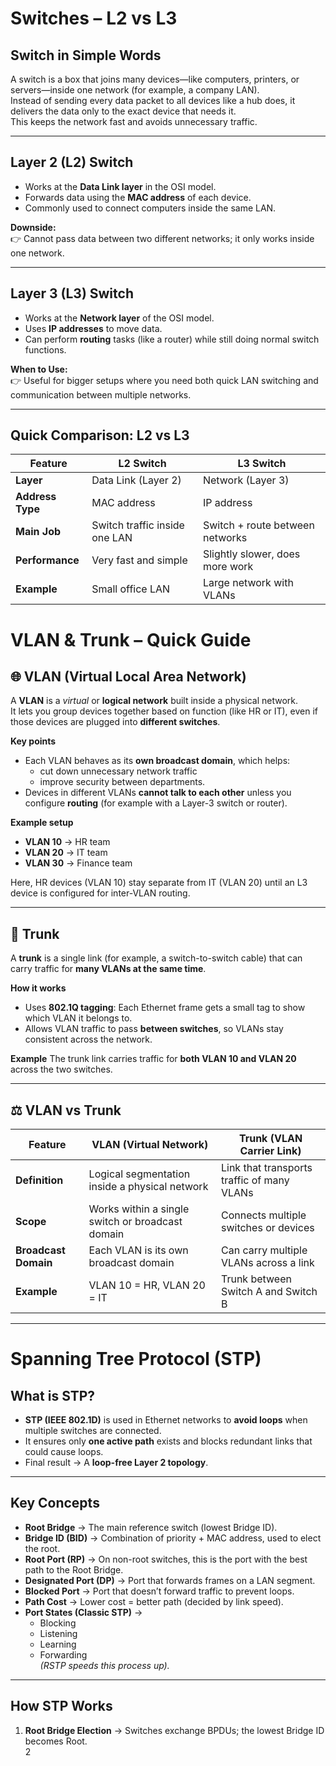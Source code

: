 # Switches – L2 vs L3

## Switch in Simple Words
A switch is a box that joins many devices—like computers, printers, or servers—inside one network (for example, a company LAN).  
Instead of sending every data packet to all devices like a hub does, it delivers the data only to the exact device that needs it.  
This keeps the network fast and avoids unnecessary traffic.

---

## Layer 2 (L2) Switch
- Works at the **Data Link layer** in the OSI model.  
- Forwards data using the **MAC address** of each device.  
- Commonly used to connect computers inside the same LAN.

**Downside:**  
👉 Cannot pass data between two different networks; it only works inside one network.

---

## Layer 3 (L3) Switch
- Works at the **Network layer** of the OSI model.  
- Uses **IP addresses** to move data.  
- Can perform **routing** tasks (like a router) while still doing normal switch functions.  

**When to Use:**  
👉 Useful for bigger setups where you need both quick LAN switching and communication between multiple networks.

---

## Quick Comparison: L2 vs L3

| Feature        | L2 Switch | L3 Switch |
|-----------------|----------|----------|
| **Layer**       | Data Link (Layer 2) | Network (Layer 3) |
| **Address Type**| MAC address         | IP address       |
| **Main Job**    | Switch traffic inside one LAN | Switch + route between networks |
| **Performance** | Very fast and simple | Slightly slower, does more work |
| **Example**     | Small office LAN     | Large network with VLANs |

# VLAN & Trunk – Quick Guide

## 🌐 VLAN (Virtual Local Area Network)
A **VLAN** is a *virtual* or **logical network** built inside a physical network.  
It lets you group devices together based on function (like HR or IT), even if those devices are plugged into **different switches**.

**Key points**
- Each VLAN behaves as its **own broadcast domain**, which helps:
  - cut down unnecessary network traffic
  - improve security between departments.
- Devices in different VLANs **cannot talk to each other** unless you configure **routing** (for example with a Layer-3 switch or router).

**Example setup**
- **VLAN 10** → HR team  
- **VLAN 20** → IT team  
- **VLAN 30** → Finance team  

Here, HR devices (VLAN 10) stay separate from IT (VLAN 20) until an L3 device is configured for inter-VLAN routing.

---

## 🔗 Trunk
A **trunk** is a single link (for example, a switch-to-switch cable) that can carry traffic for **many VLANs at the same time**.

**How it works**
- Uses **802.1Q tagging**: Each Ethernet frame gets a small tag to show which VLAN it belongs to.
- Allows VLAN traffic to pass **between switches**, so VLANs stay consistent across the network.

**Example**
The trunk link carries traffic for **both VLAN 10 and VLAN 20** across the two switches.

---

## ⚖️ VLAN vs Trunk

| Feature            | VLAN (Virtual Network)                         | Trunk (VLAN Carrier Link)                 |
|--------------------|--------------------------------------------------|--------------------------------------------|
| **Definition**     | Logical segmentation inside a physical network   | Link that transports traffic of many VLANs |
| **Scope**          | Works within a single switch or broadcast domain | Connects multiple switches or devices     |
| **Broadcast Domain** | Each VLAN is its own broadcast domain          | Can carry multiple VLANs across a link     |
| **Example**        | VLAN 10 = HR, VLAN 20 = IT                      | Trunk between Switch A and Switch B        |

---

# Spanning Tree Protocol (STP)

##  What is STP?
- **STP (IEEE 802.1D)** is used in Ethernet networks to **avoid loops** when multiple switches are connected.  
- It ensures only **one active path** exists and blocks redundant links that could cause loops.  
- Final result → A **loop-free Layer 2 topology**.

---

##  Key Concepts
- **Root Bridge** → The main reference switch (lowest Bridge ID).  
- **Bridge ID (BID)** → Combination of priority + MAC address, used to elect the root.  
- **Root Port (RP)** → On non-root switches, this is the port with the best path to the Root Bridge.  
- **Designated Port (DP)** → Port that forwards frames on a LAN segment.  
- **Blocked Port** → Port that doesn’t forward traffic to prevent loops.  
- **Path Cost** → Lower cost = better path (decided by link speed).  
- **Port States (Classic STP)** →  
  - Blocking  
  - Listening  
  - Learning  
  - Forwarding  
  *(RSTP speeds this process up).*

---

##  How STP Works
1. **Root Bridge Election** → Switches exchange BPDUs; the lowest Bridge ID becomes Root.  
2


